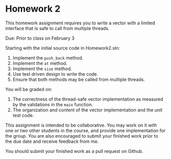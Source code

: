 Homework 2
==========
This homework assignment requires you to write a vector with a limited interface that is safe to call from multiple threads.

Due: Prior to class on February 3

Starting with the initial source code in Homework2.sln:

1. Implement the `push_back` method.
2. Implement the `at` method.
3. Implement the `size` method.
3. Use test driven design to write the code.
4. Ensure that both methods may be called from multiple threads.

You will be graded on:

1. The correctness of the thread-safe vector implementation as measured by the validations in the `main` function.
2. The organization and content of the vector implementation and the unit test code.

This assignment is intended to be collaborative. You may work on it with one or two other students in the course, and provide one implementation for the group. You are also encouraged to submit your finished work prior to the due date and receive feedback from me.

You should submit your finished work as a pull request on Github.
